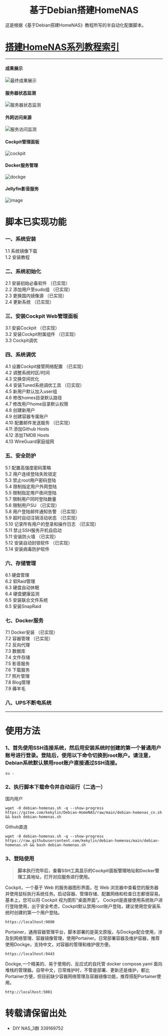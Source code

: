 <h1 align="center">基于Debian搭建HomeNAS<br />
</h1>
  
这是根据《基于Debian搭建HomeNAS》教程所写的半自动化配置脚本。
# [搭建HomeNAS系列教程索引](https://docs.qq.com/doc/p/fa51c8a8545b12a5432df0efa9818d2939860ed0)
---
#### 成果展示
![最终成果展示](https://github.com/kekylin/Debian-HomeNAS/assets/65521882/680df62e-7f6a-4b10-89a5-56cb363eecc8)
#### 服务器状态监测
![服务器状态监测](https://github.com/kekylin/Debian-HomeNAS/assets/65521882/dbbcf50a-fb51-4672-9e46-16e03fb0a1d2)
#### 外网访问来源
![服务访问监测](https://github.com/kekylin/Debian-HomeNAS/assets/65521882/9491d322-4859-4e8c-8e59-14964e82f388)
#### Cockpit管理面板
![cockpit](https://github.com/kekylin/Debian-HomeNAS/assets/65521882/7716ac69-ae19-426e-9cf6-b04e141747c4)
#### Docker服务管理
![dockge](https://github.com/kekylin/Debian-HomeNAS/assets/65521882/6ac949d3-f39c-4e37-b8bf-2f42557f909d)
#### Jellyfin影音服务
![image](https://github.com/kekylin/Debian-HomeNAS/assets/65521882/c888cde7-30d5-4dc9-9fc1-5f898c8bca32)

# 脚本已实现功能
### 一、系统安装  
1.1 系统镜像下载  
1.2 安装教程  
### 二、系统初始化  
2.1 安装初始必备软件 （已实现）  
2.2 添加用户至sudo组 （已实现）  
2.3 更换国内镜像源 （已实现）  
2.4 更新系统 （已实现）  
### 三、安装Cockpit Web管理面板  
3.1 安装Cockpit （已实现）  
3.2 安装Cockpit附属组件 （已实现）  
3.3 Cockpit调优  
### 四、系统调优  
4.1 设置Cockpit接管网络配置 （已实现）  
4.2 调整系统时区/时间  
4.3 交换空间优化  
4.4 安装Tuned系统调优工具 （已实现）  
4.5 新用户默认加入user组  
4.6 修改homes目录默认路径  
4.7 修改用户home目录默认权限  
4.8 创建新用户  
4.9 创建容器专属账户  
4.10 配置邮件发送服务 （已实现）  
4.11 添加Github Hosts  
4.12 添加TMDB Hosts  
4.13 WireGuard家庭组网  
### 五、安全防护  
5.1 配置高强度密码策略  
5.2 用户连续登陆失败锁定  
5.3 禁止root用户密码登陆  
5.4 限制指定用户外网登陆  
5.5 限制指定用户夜间登陆  
5.7 限制用户同时登陆数量  
5.6 限制用户SU （已实现）  
5.8 用户登陆邮件通知告警 （已实现）  
5.9 超时自动注销活动状态 （已实现）  
5.10 记录所有用户的登录和操作日志 （已实现）  
5.11 禁止SSH服务开机自启动  
5.11 安装防火墙  （已实现）  
5.12 安装自动封锁软件  （已实现）  
5.14 安装病毒防护软件  
### 六、存储管理  
6.1 硬盘管理  
6.2 软Raid管理  
6.3 硬盘自动休眠  
6.4 硬盘健康监测  
6.5 安装联合文件系统  
6.5 安装SnapRaid  
### 七、Docker服务  
7.1 Docker安装 （已实现）  
7.2 容器管理 （已实现）  
7.2 反向代理  
7.3 数据库  
7.4 文件存储  
7.5 影音服务  
7.6 下载服务  
7.7 照片管理  
7.8 Blog管理  
7.9 薅羊毛  
### 八、UPS不断电系统  
---

# 使用方法
### 1、首先使用SSH连接系统，然后用安装系统时创建的第一个普通用户账号进行登录。登陆后，使用以下命令切换到root账户。请注意，Debian系统默认禁用root账户直接通过SSH连接。
  ```shell
su -
  ```
### 2、执行脚本下载命令并自动运行（二选一）
国内用户
  ```shell
wget -O debian-homenas.sh -q --show-progress https://gitee.com/kekylin/Debian-HomeNAS/raw/main/debian-homenas_cn.sh && bash debian-homenas.sh
  ```
Github直连
  ```shell
wget -O debian-homenas.sh -q --show-progress https://raw.githubusercontent.com/kekylin/debian-homenas/main/debian-homenas.sh && bash debian-homenas.sh
  ```
### 3、登陆使用
> **脚本执行完毕后，查看SSH工具显示的Cockpit面板管理地址和Docker管理工具地址，打开对应服务进行使用。**

Cockpit，一个基于 Web 的服务器图形界面，在 Web 浏览器中查看您的服务器并使用鼠标执行系统任务。启动容器、管理存储、配置网络和检查日志都很容易。基本上，您可以将 Cockpit 视为图形“桌面界面”。
Cockpit是直接使用系统账户进行登陆使用，出于安全考虑，Cockpit默认禁用root账户登陆，建议使用您安装系统时创建的第一个用户登陆。
  ```shell
https://localhost:9090
  ```
Portainer，通用容器管理平台，脚本部署的是英文原版，与Dockge配合使用，涉及到网络管理、容器镜像管理，使用Portainer。日常部署容器及维护容器，推荐使用Dockge，支持中文，对容器的管理和维护很方便。
  ```shell
https://localhost:9443
  ```
Dockge,一个精美的、易于使用的、反应式的自托管 docker compose.yaml 面向堆栈的管理器。自带中文，日常维护时，不管是部署、更新还是维护，都比Portainer方便，但目前缺少容器网络管理及容器镜像功能，推荐搭配Portainer使用。
  ```shell
http://localhost:5001
  ```

# 转载请保留出处
- DIY NAS_3群 339169752
